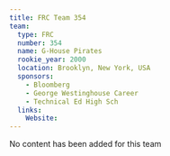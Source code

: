 ```yaml
---
title: FRC Team 354
team:
  type: FRC
  number: 354
  name: G-House Pirates
  rookie_year: 2000
  location: Brooklyn, New York, USA
  sponsors:
    - Bloomberg
    - George Westinghouse Career
    - Technical Ed High Sch
  links:
    Website: 
---
```

No content has been added for this team